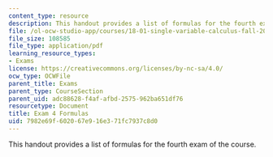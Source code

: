 ```yaml
---
content_type: resource
description: This handout provides a list of formulas for the fourth exam of the course.
file: /ol-ocw-studio-app/courses/18-01-single-variable-calculus-fall-2006/7982e69f602067e916e371fc7937c8d0_exm4formulasheet.pdf
file_size: 108585
file_type: application/pdf
learning_resource_types:
- Exams
license: https://creativecommons.org/licenses/by-nc-sa/4.0/
ocw_type: OCWFile
parent_title: Exams
parent_type: CourseSection
parent_uid: adc88628-f4af-afbd-2575-962ba651df76
resourcetype: Document
title: Exam 4 Formulas
uid: 7982e69f-6020-67e9-16e3-71fc7937c8d0
---
```

This handout provides a list of formulas for the fourth exam of the course.
